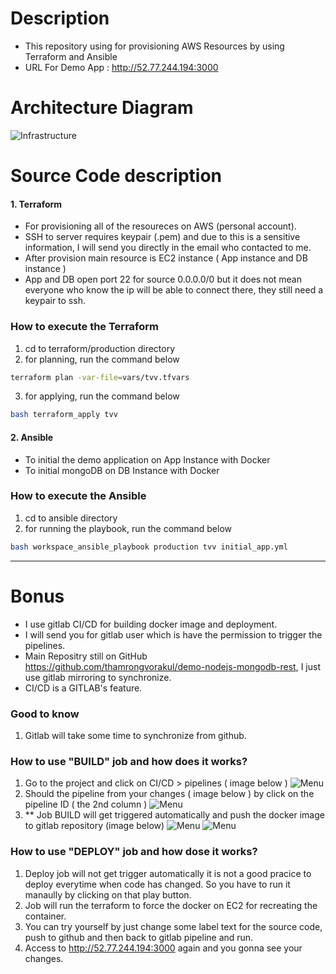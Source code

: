# Description
- This repository using for provisioning AWS Resources by using Terraform and Ansible
- URL For Demo App : <http://52.77.244.194:3000>
# Architecture Diagram
![Infrastructure](https://personalbucketan.s3-ap-southeast-1.amazonaws.com/TVV_Architecture.png)

# Source Code description
#### 1. Terraform
- For provisioning all of the resoureces on AWS (personal account).
- SSH to server requires keypair (.pem) and due to this is a sensitive information, I will send you directly in the email who contacted to me.
- After provision main resource is EC2 instance ( App instance and DB instance )
- App and DB open port 22 for source 0.0.0.0/0 but it does not mean everyone who know the ip will be able to connect there, they still need a keypair to ssh.

### How to execute the Terraform
1. cd to terraform/production directory 
2. for planning, run the command below
```sh
terraform plan -var-file=vars/tvv.tfvars
```
3. for applying, run the command below
```sh
bash terraform_apply tvv
```
#### 2. Ansible
- To initial the demo application on App Instance with Docker 
- To initial mongoDB on DB Instance with Docker

### How to execute the Ansible
1. cd to ansible directory 
2. for running the playbook, run the command below
```sh
bash workspace_ansible_playbook production tvv initial_app.yml
```
-----
# Bonus
- I use gitlab CI/CD for building docker image and deployment.
- I will send you for gitlab user which is have the permission to trigger the pipelines.
- Main Repositry still on GitHub <https://github.com/thamrongvorakul/demo-nodejs-mongodb-rest>, I just use gitlab mirroring to synchronize.
- CI/CD is a GITLAB's feature.

### Good to know
1. Gitlab will take some time to synchronize from github.

### How to use "BUILD" job and how does it works?
1. Go to the project and click on CI/CD > pipelines ( image below )
![Menu](https://personalbucketan.s3-ap-southeast-1.amazonaws.com/pipeline_menu.png)
2. Should the pipeline from your changes ( image below ) by click on the pipeline ID ( the 2nd column )
![Menu](https://personalbucketan.s3-ap-southeast-1.amazonaws.com/pipeline.png)
3. ** Job BUILD will get triggered automatically and push the docker image to gitlab repository (image below)
![Menu](https://personalbucketan.s3-ap-southeast-1.amazonaws.com/stage.png)
![Menu](https://personalbucketan.s3-ap-southeast-1.amazonaws.com/registry.png)

### How to use "DEPLOY" job and how dose it works?
1. Deploy job will not get trigger automatically it is not a good pracice to deploy everytime when code has changed. So you have to run it manaully by clicking on that play button.
2. Job will run the terraform to force the docker on EC2 for recreating the container.
3. You can try yourself by just change some label text for the source code, push to github and then back to gitlab pipeline and run.
4. Access to <http://52.77.244.194:3000> again and you gonna see your changes.
